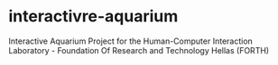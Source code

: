# interactivre-aquarium
Interactive Aquarium Project for the Human-Computer Interaction Laboratory - Foundation Of Research and Technology Hellas (FORTH)
